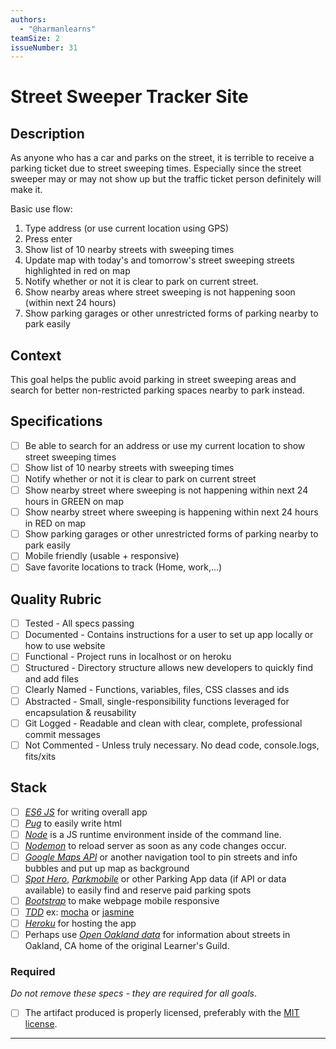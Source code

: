 ```yaml
---
authors:
  - "@harmanlearns"
teamSize: 2
issueNumber: 31
---
```


# Street Sweeper Tracker Site

## Description

As anyone who has a car and parks on the street, it is terrible to receive a parking ticket due to street sweeping times. Especially since the street sweeper may or may not show up but the traffic ticket person definitely will make it.

Basic use flow:
1. Type address (or use current location using GPS)
2. Press enter
3. Show list of 10 nearby streets with sweeping times
4. Update map with today's and tomorrow's street sweeping streets highlighted in red on map
5. Notify whether or not it is clear to park on current street.
6. Show nearby areas where street sweeping is not happening soon (within next 24 hours)
7. Show parking garages or other unrestricted forms of parking nearby to park easily 
## Context

This goal helps the public avoid parking in street sweeping areas and search for better non-restricted parking spaces nearby to park instead.
## Specifications
- [ ] Be able to search for an address or use my current location to show street sweeping times
- [ ] Show list of 10 nearby streets with sweeping times
- [ ] Notify whether or not it is clear to park on current street
- [ ] Show nearby street where sweeping is not happening within next 24 hours in GREEN on map
- [ ] Show nearby street where sweeping is happening within next 24 hours in RED on map
- [ ] Show parking garages or other unrestricted forms of parking nearby to park easily
- [ ] Mobile friendly (usable + responsive)
- [ ] Save favorite locations to track (Home, work,...)
## Quality Rubric
- [ ]  Tested - All specs passing
- [ ]  Documented - Contains instructions for a user to set up app locally or how to use website
- [ ]  Functional - Project runs in localhost or on heroku
- [ ]  Structured - Directory structure allows new developers to quickly find and add files
- [ ]  Clearly Named - Functions, variables, files, CSS classes and ids
- [ ]  Abstracted - Small, single-responsibility functions leveraged for encapsulation & reusability
- [ ]  Git Logged - Readable and clean with clear, complete, professional commit messages
- [ ]  Not Commented - Unless truly necessary. No dead code, console.logs, fits/xits
## Stack
- [ ] [_ES6 JS_](http://es6-features.org/) for writing overall app
- [ ] [_Pug_](https://www.npmjs.com/package/pug) to easily write html
- [ ] [_Node_](https://nodejs.org/en/) is a JS runtime environment inside of the command line. 
- [ ] [_Nodemon_](http://nodemon.io/) to reload server as soon as any code changes occur.  
- [ ] [_Google Maps API_](https://developers.google.com/maps/) or another navigation tool to pin streets and info bubbles and put up map as background
- [ ] [_Spot Hero_](https://github.com/spothero), [_Parkmobile_](http://us.parkmobile.com/partners) or other Parking App data (if API or data available) to easily find and reserve paid parking spots
- [ ] [_Bootstrap_](http://getbootstrap.com/) to make webpage mobile responsive
- [ ] [_TDD_](https://en.wikipedia.org/wiki/Test-driven_development) ex: [mocha](https://mochajs.org/) or [jasmine](http://jasmine.github.io/)
- [ ] [_Heroku_](https://www.heroku.com/) for hosting the app
- [ ] Perhaps use [_Open Oakland data_](http://data.openoakland.org/) for information about streets in Oakland, CA home of the original Learner's Guild.
### Required

_Do not remove these specs - they are required for all goals_.
- [ ] The artifact produced is properly licensed, preferably with the [MIT license](https://opensource.org/licenses/MIT).

---





